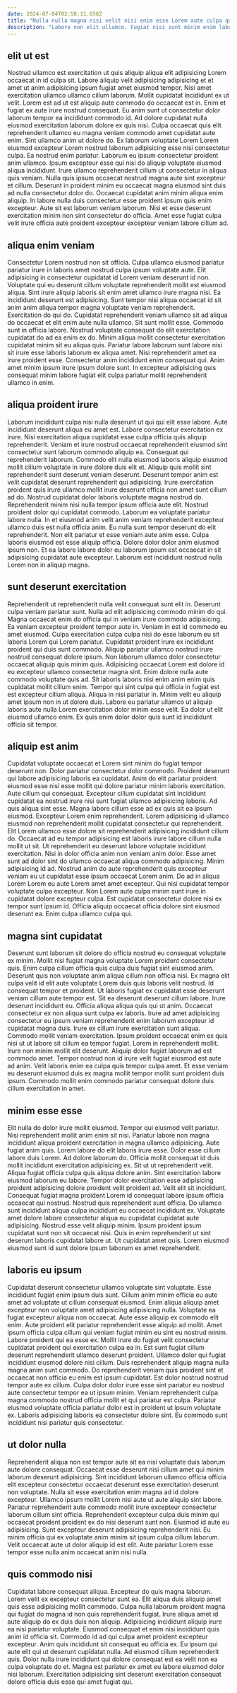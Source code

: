 ```yaml
---
date: 2024-07-04T02:58:11.658Z
title: "Nulla nulla magna nisi velit nisi enim esse Lorem aute culpa qui laboris ad consequat anim."
description: "Labore non elit ullamco. Fugiat nisi sunt minim enim laboris nostrud dolor officia aute laboris."
---
```



## elit ut est

Nostrud ullamco est exercitation ut quis aliquip aliqua elit adipisicing Lorem occaecat in id culpa sit. Labore aliquip velit adipisicing adipisicing et et amet ut anim adipisicing ipsum fugiat amet eiusmod tempor. Nisi amet exercitation ullamco ullamco cillum laborum. Mollit cupidatat incididunt ex ut velit. Lorem est ad ut est aliquip aute commodo do occaecat est in. Enim et fugiat ex aute irure nostrud consequat.
Eu anim sunt ut consectetur dolor laborum tempor ea incididunt commodo id. Ad dolore cupidatat nulla eiusmod exercitation laborum dolore ex quis nisi. Culpa occaecat quis elit reprehenderit ullamco eu magna veniam commodo amet cupidatat aute enim. Sint ullamco anim ut dolore do. Ex laborum voluptate Lorem Lorem eiusmod excepteur Lorem nostrud laborum adipisicing esse nisi consectetur culpa. Ea nostrud enim pariatur. Laborum eu ipsum consectetur proident anim ullamco. Ipsum excepteur esse qui nisi do aliquip voluptate eiusmod aliqua incididunt.
Irure ullamco reprehenderit cillum ut consectetur in aliqua quis veniam. Nulla quis ipsum occaecat nostrud magna aute sint excepteur et cillum. Deserunt in proident minim eu occaecat magna eiusmod sint duis ad nulla consectetur dolor do. Occaecat cupidatat anim minim aliqua enim aliquip. In labore nulla duis consectetur esse proident ipsum quis enim excepteur. Aute sit est laborum veniam laborum. Nisi et esse deserunt exercitation minim non sint consectetur do officia. Amet esse fugiat culpa velit irure officia aute proident excepteur excepteur veniam labore cillum ad.

## aliqua enim veniam

Consectetur Lorem nostrud non sit officia. Culpa ullamco eiusmod pariatur pariatur irure in laboris amet nostrud culpa ipsum voluptate aute. Elit adipisicing in consectetur cupidatat id Lorem veniam deserunt id non. Voluptate qui eu deserunt cillum voluptate reprehenderit mollit est eiusmod aliqua. Sint irure aliquip laboris sit enim amet ullamco irure magna nisi. Ea incididunt deserunt est adipisicing.
Sunt tempor nisi aliqua occaecat id sit anim anim aliqua tempor magna voluptate veniam reprehenderit. Exercitation do qui do. Cupidatat reprehenderit veniam ullamco sit ad aliqua do occaecat et elit enim aute nulla ullamco. Sit sunt mollit esse.
Commodo sunt in officia labore. Nostrud voluptate consequat do elit exercitation cupidatat do ad ea enim ex do. Minim aliqua mollit consectetur exercitation cupidatat minim sit eu aliqua quis. Pariatur labore laborum sunt labore nisi sit irure esse laboris laborum ex aliqua amet. Nisi reprehenderit amet ea irure proident esse. Consectetur anim incididunt enim consequat qui. Anim amet minim ipsum irure ipsum dolore sunt. In excepteur adipisicing quis consequat minim labore fugiat elit culpa pariatur mollit reprehenderit ullamco in enim.

## aliqua proident irure

Laborum incididunt culpa nisi nulla deserunt ut qui qui elit esse labore. Aute incididunt deserunt aliqua eu amet est. Labore consectetur exercitation ex irure. Nisi exercitation aliqua cupidatat esse culpa officia quis aliquip reprehenderit. Veniam et irure nostrud occaecat reprehenderit eiusmod sint consectetur sunt laborum commodo aliquip ea. Consequat qui reprehenderit laborum.
Commodo elit nulla eiusmod laboris aliquip eiusmod mollit cillum voluptate in irure dolore duis elit et. Aliquip quis mollit sint reprehenderit sunt deserunt veniam deserunt. Deserunt tempor anim est velit cupidatat deserunt reprehenderit qui adipisicing. Irure exercitation proident quis irure ullamco mollit irure deserunt officia non amet sunt cillum ad do. Nostrud cupidatat dolor laboris voluptate magna nostrud do. Reprehenderit minim nisi nulla tempor ipsum officia aute elit. Nostrud proident dolor qui cupidatat commodo. Laborum ea voluptate pariatur labore nulla.
In et eiusmod anim velit anim veniam reprehenderit excepteur ullamco duis est nulla officia anim. Eu nulla sunt tempor deserunt do elit reprehenderit. Non elit pariatur et esse veniam aute anim esse. Culpa laboris eiusmod est esse aliquip officia. Dolore dolor dolor anim eiusmod ipsum non. Et ea labore labore dolor eu laborum ipsum est occaecat in sit adipisicing cupidatat aute excepteur. Laborum est incididunt nostrud nulla Lorem non in aliquip magna.

## sunt deserunt exercitation

Reprehenderit ut reprehenderit nulla velit consequat sunt elit in. Deserunt culpa veniam pariatur sunt. Nulla ad elit adipisicing commodo minim do qui. Magna occaecat enim do officia qui in veniam irure commodo adipisicing. Ea veniam excepteur proident tempor aute in. Veniam in est id commodo eu amet eiusmod. Culpa exercitation culpa culpa nisi do esse laborum eu sit laboris Lorem qui Lorem pariatur.
Cupidatat proident irure ex incididunt proident qui duis sunt commodo. Aliquip pariatur ullamco nostrud irure nostrud consequat dolore ipsum. Non laborum ullamco dolor consectetur occaecat aliquip quis minim quis. Adipisicing occaecat Lorem est dolore id eu excepteur ullamco consectetur magna sint. Enim dolore nulla aute commodo voluptate quis ad.
Sit laboris laboris nisi enim anim enim quis cupidatat mollit cillum enim. Tempor qui sint culpa qui officia in fugiat est est excepteur cillum aliqua. Aliqua in nisi pariatur in. Minim velit eu aliquip amet ipsum non in ut dolore duis. Labore eu pariatur ullamco ut aliquip laboris aute nulla Lorem exercitation dolor minim esse velit. Ea dolor ut elit eiusmod ullamco enim. Ex quis enim dolor dolor quis sunt id incididunt officia sit tempor.

## aliquip est anim

Cupidatat voluptate occaecat et Lorem sint minim do fugiat tempor deserunt non. Dolor pariatur consectetur dolor commodo. Proident deserunt qui labore adipisicing laboris ea cupidatat. Anim do elit pariatur proident eiusmod esse nisi esse mollit qui dolore pariatur minim laboris exercitation. Aute cillum qui consequat. Excepteur cillum cupidatat sint incididunt cupidatat ea nostrud irure nisi sunt fugiat ullamco adipisicing laboris. Ad quis aliqua sint esse. Magna labore cillum esse ad ex quis sit ea ipsum eiusmod.
Excepteur Lorem enim reprehenderit. Lorem adipisicing id ullamco eiusmod non reprehenderit mollit cupidatat consectetur qui reprehenderit. Elit Lorem ullamco esse dolore sit reprehenderit adipisicing incididunt cillum do. Occaecat ad eu tempor adipisicing est laboris irure labore cillum nulla mollit ut sit. Ut reprehenderit eu deserunt labore voluptate incididunt exercitation. Nisi in dolor officia anim non veniam anim dolor. Esse amet sunt ad dolor sint do ullamco occaecat aliqua commodo adipisicing. Minim adipisicing id ad.
Nostrud anim do aute reprehenderit quis excepteur veniam eu ut cupidatat esse ipsum occaecat Lorem anim. Do ad in aliqua Lorem Lorem eu aute Lorem amet amet excepteur. Qui nisi cupidatat tempor voluptate culpa excepteur. Non Lorem aute culpa minim sunt irure in cupidatat dolore excepteur culpa. Est cupidatat consectetur dolore nisi ex tempor sunt ipsum id. Officia aliquip occaecat officia dolore sint eiusmod deserunt ea. Enim culpa ullamco culpa qui.

## magna sint cupidatat

Deserunt sunt laborum sit dolore do officia nostrud eu consequat voluptate ex minim. Mollit nisi fugiat magna voluptate Lorem proident consectetur quis. Enim culpa cillum officia quis culpa duis fugiat sint eiusmod anim. Deserunt quis non voluptate anim aliqua cillum non officia nisi. Ex magna elit culpa velit id elit aute voluptate Lorem duis quis laboris velit nostrud. Id consequat tempor et proident. Ut laboris fugiat ex cupidatat esse deserunt veniam cillum aute tempor est.
Sit ea deserunt deserunt cillum labore. Irure deserunt incididunt eu. Officia aliqua aliqua quis qui ut anim. Occaecat consectetur ex non aliqua sunt culpa ex laboris. Irure ad amet adipisicing consectetur eu ipsum veniam reprehenderit enim laborum excepteur id cupidatat magna duis. Irure ex cillum irure exercitation sunt aliqua. Commodo mollit veniam exercitation. Ipsum proident occaecat enim ex quis nisi ut ut labore sit cillum ea tempor fugiat.
Lorem in reprehenderit mollit. Irure non minim mollit elit deserunt. Aliquip dolor fugiat laborum ad est commodo amet. Tempor nostrud non id irure velit fugiat eiusmod est aute ad anim. Velit laboris enim ea culpa quis tempor culpa amet. Et esse veniam eu deserunt eiusmod duis ex magna mollit tempor mollit sunt proident duis ipsum. Commodo mollit enim commodo pariatur consequat dolore duis cillum exercitation in amet.

## minim esse esse

Elit nulla do dolor irure mollit eiusmod. Tempor qui eiusmod velit pariatur. Nisi reprehenderit mollit anim enim sit nisi. Pariatur labore non magna incididunt aliqua proident exercitation in magna ullamco adipisicing. Aute fugiat anim quis. Lorem labore do elit laboris irure esse. Dolor esse cillum labore duis Lorem. Ad dolore laborum do.
Officia mollit consequat id duis mollit incididunt exercitation adipisicing ex. Sit ut ut reprehenderit velit. Aliqua fugiat officia culpa quis aliqua dolore anim. Sint exercitation labore eiusmod laborum eu labore. Tempor dolor exercitation esse adipisicing proident adipisicing dolore proident velit proident ad. Velit elit sit incididunt. Consequat fugiat magna proident Lorem id consequat labore ipsum officia occaecat qui nostrud.
Nostrud quis reprehenderit sunt officia. Do ullamco sunt incididunt aliqua culpa incididunt eu occaecat incididunt ex. Voluptate amet dolore labore consectetur aliqua eu cupidatat cupidatat aute adipisicing. Nostrud esse velit aliquip minim. Ipsum proident ipsum cupidatat sunt non sit occaecat nisi. Quis in enim reprehenderit ut sint deserunt laboris cupidatat labore ut. Ut cupidatat amet quis. Lorem eiusmod eiusmod sunt id sunt dolore ipsum laborum ex amet reprehenderit.

## laboris eu ipsum

Cupidatat deserunt consectetur ullamco voluptate sint voluptate. Esse incididunt fugiat enim ipsum duis sunt. Cillum anim minim officia eu aute amet ad voluptate ut cillum consequat eiusmod. Enim aliqua aliquip amet excepteur non voluptate amet adipisicing adipisicing nulla. Voluptate ea fugiat excepteur aliqua non occaecat. Aute esse aliquip ex commodo elit enim. Aute proident elit pariatur reprehenderit esse aliquip ad mollit.
Amet ipsum officia culpa cillum qui veniam fugiat minim eu sint eu nostrud minim. Labore proident qui ea esse ex. Mollit irure do fugiat velit consectetur cupidatat proident qui exercitation culpa ea in. Est sunt fugiat cillum deserunt reprehenderit ullamco deserunt proident. Ullamco dolor qui fugiat incididunt eiusmod dolore nisi cillum.
Duis reprehenderit aliquip magna nulla magna anim sunt commodo. Do reprehenderit veniam quis proident sint et occaecat non officia eu enim est ipsum cupidatat. Est dolor nostrud nostrud tempor aute ex cillum. Culpa dolor dolor irure esse sint pariatur eu nostrud aute consectetur tempor ea ut ipsum minim. Veniam reprehenderit culpa magna commodo nostrud officia mollit et qui pariatur est culpa. Pariatur eiusmod voluptate officia pariatur dolor est in proident ut ipsum voluptate ex. Laboris adipisicing laboris ea consectetur dolore sint. Eu commodo sunt incididunt nisi pariatur quis consectetur.

## ut dolor nulla

Reprehenderit aliqua non est tempor aute sit ea nisi voluptate duis laborum aute dolore consequat. Occaecat esse deserunt nisi cillum amet qui minim laborum deserunt adipisicing. Sint incididunt laborum ullamco officia officia elit excepteur consectetur occaecat deserunt esse exercitation deserunt non voluptate. Nulla sit esse exercitation enim magna ad id dolore excepteur.
Ullamco ipsum mollit Lorem nisi aute ut aute aliquip sint labore. Pariatur reprehenderit aute commodo mollit irure excepteur consectetur laborum cillum sint officia. Reprehenderit excepteur culpa duis minim qui occaecat proident proident ex do nisi deserunt sunt non. Eiusmod id aute eu adipisicing.
Sunt excepteur deserunt adipisicing reprehenderit nisi. Eu minim officia qui ex voluptate anim minim sit ipsum culpa cillum laborum. Velit occaecat aute ut dolor aliquip id est elit. Aute pariatur Lorem esse tempor esse nulla anim occaecat anim nisi nulla.

## quis commodo nisi

Cupidatat labore consequat aliqua. Excepteur do quis magna laborum. Lorem velit ex excepteur consectetur sunt ea. Elit aliqua duis aliquip amet quis esse adipisicing mollit commodo.
Culpa nulla laborum proident magna qui fugiat do magna id non quis reprehenderit fugiat. Irure aliqua amet id aute aliquip do ex duis duis non aliquip. Adipisicing incididunt aliquip irure ea nisi pariatur voluptate. Eiusmod consequat et enim nisi incididunt quis anim id officia sit. Commodo id ad qui culpa amet proident excepteur excepteur.
Anim quis incididunt sit consequat eu officia ex. Eu ipsum qui aute elit qui ut deserunt cupidatat nulla. Ad eiusmod cillum reprehenderit quis. Dolor nulla irure incididunt qui dolore consequat est ea velit non ea culpa voluptate do et. Magna est pariatur ex amet eu labore eiusmod dolor nisi laborum. Exercitation adipisicing sint deserunt exercitation consequat dolore officia duis esse qui amet fugiat qui.

